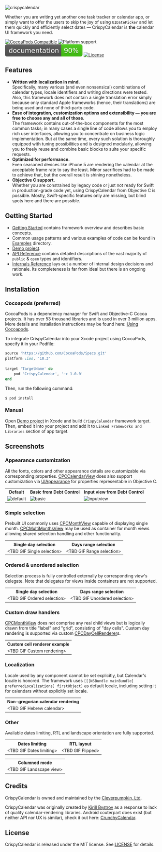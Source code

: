 ![crispycalendar](https://user-images.githubusercontent.com/2410233/47371768-09856680-d6f1-11e8-8aff-2e8418cdc1cb.png)

Whether you are writing yet another one task tracker or calendar app, or simply want to offer the users to skip the joy of using `UIDatePicker` and let them quickly and efficiently select dates — CrispyCalendar is **the** calendar UI framework you need.

[![CocoaPods Compatible](https://img.shields.io/cocoapods/v/CrispyCalendar.svg?style=popout)](https://cocoapods.org/pods/CrispyCalendar)
![Platform support](https://img.shields.io/cocoapods/p/CrispyCalendar.svg?style=popout)
[![Documentation](https://github.com/CleverPumpkin/CrispyCalendarDocs/blob/master/public/badge.svg)](https://cleverpumpkin.github.io/CrispyCalendarDocs/public/)
[![License](https://img.shields.io/cocoapods/l/CrispyCalendar.svg?style=popout)](https://github.com/ReSwift/ReSwift/blob/master/LICENSE.md)

## Features

* **Written with localization in mind.**<br/>
  Specifically, many various (and even nonsensical) combinations of calendar types, locale identifiers
  and writing directions were tested. Also, this framework does not contain a single translation error
  simply because only standard Apple frameworks (hence, their translations) are being used and none of
  third-party code.
* **Ease of integration, customization options and extensibility — you are free to choose any and all of those.**<br/>
  The framework contains out-of-the-box components for the most common tasks; in many cases a single line of
  code allows you to employ rich user interfaces, allowing you to concentrate on business logic implementation.
  But at the same time, every such solution is thoroughly equipped with tuning possibilities and is designed
  modularly, allowing you to freely reuse and combine basic blocks to suite your specific requests.
* **Optimized for performance.**<br/>
  Even seasoned devices like iPhone 5 are rendering the calendar at the acceptable frame rate to say the least.
  Minor sacrifices had to be made to achieve that, but the overall result is shining nonetheless.
* **Objective C support.**<br/>
  Whether you are constrained by legacy code or just not ready for Swift in production-grade code yet, using
  CrispyCalendar from Objective C is possible. Mostly, Swift-specific features only are missing, but blind
  spots here and there are possible.

## Getting Started

* [Getting Started](https://cleverpumpkin.github.io/CrispyCalendarDocs/public/getting-started.html) contains framework overview and describes basic concepts.
* Common usage patterns and various examples of code can be found in [Examples](https://cleverpumpkin.github.io/CrispyCalendarDocs/public/Guides.html) directory.
* [Demo project](CrispyCalendar.xcodeproj).
* [API Reference](https://cleverpumpkin.github.io/CrispyCalendarDocs/public/index.html) contains detailed
  descriptions of the vast majority of `public` & `open` types and identifiers.
* [Internals Reference](https://cleverpumpkin.github.io/CrispyCalendarDocs/internal/index.html) lays out
  a number of internal design decisions and rationale. Its completeness is far from ideal but there is an
  ongoing work.

## Installation

### Cocoapods (preferred)

CocoaPods is a dependency manager for Swift and Objective-C Cocoa projects. It has over 53 thousand libraries and is used in over 3 million apps. More details and installation instructions may be found here: [Using Cocoapods](https://guides.cocoapods.org/using/getting-started.html).

To integrate CrispyCalendar into your Xcode project using CocoaPods, specify it in your Podfile:
```ruby
source 'https://github.com/CocoaPods/Specs.git'
platform :ios, '10.3'

target 'TargetName' do
    pod 'CrispyCalendar', '~> 1.0.0'
end
```

Then, run the following command:

```$ pod install```

### Manual

Open [Demo project](CrispyCalendar.xcodeproj) in Xcode and build `CrispyCalendar` framework target.
Then, embed it into your project and add it to `Linked Frameworks and Libraries` section of app target.

## Screenshots

### Appearance customization

All the fonts, colors and other appearance details are customizable via corresponding properties. [CPCCalendarView](https://cleverpumpkin.github.io/CrispyCalendarDocs/public/Classes/CPCCalendarView.html) does also support customization via [UIAppearance](https://developer.apple.com/documentation/uikit/uiappearance) for properties representable in Objective C.


<table>
<tr><th>Default</th><th>Basic from Debt Control</th><th>Input view from Debt Control</th></tr>
<tr><td>
  <img src="https://user-images.githubusercontent.com/2410233/47380929-5116ed00-d707-11e8-8395-c8fdf3ef4740.png" alt="default" width="375" />
</td><td>
  <img src="https://user-images.githubusercontent.com/2410233/47381603-18781300-d709-11e8-9346-44f92c7aca13.png" alt="basic" width="375" />
</td><td>
	<img src="https://user-images.githubusercontent.com/2410233/47381605-18781300-d709-11e8-9208-1479228e4c70.png" alt="inputview" width="375" />
</td></tr></table>

### Simple selection

Prebuilt UI commonly uses [CPCMonthView](https://cleverpumpkin.github.io/CrispyCalendarDocs/public/Classes/CPCMonthView.html) capable of displaying single month. [CPCMultiMonthsView](https://cleverpumpkin.github.io/CrispyCalendarDocs/public/Classes/CPCMultiMonthsView.html) may be used as container for month views allowing shared selection handling and other functionality.

<table>
<tr><th>Single day selection</th><th>Days range selection</th></tr>
<tr><td>
  &lt;TBD GIF Single selection&gt;
</td><td>
  &lt;TBD GIF Range selection&gt;
</td></tr></table>

### Ordered & unordered selection

Selection process is fully controlled externally by corresponding view's delegate. Note that delegates for views inside containers are not supported.

<table>
<tr><th>Single day selection</th><th>Days range selection</th></tr>
<tr><td>
  &lt;TBD GIF Ordered selection&gt;
</td><td>
  &lt;TBD GIF Unordered selection&gt;
</td></tr></table>

### Custom draw handlers

[CPCMonthView](https://cleverpumpkin.github.io/CrispyCalendarDocs/public/Classes/CPCMonthView.html) does not comprise any real child views but is logically drawn from title "label" and "grid", consisting of "day cells". Custom day rendering is supported via custom [CPCDayCellRenderer](https://cleverpumpkin.github.io/CrispyCalendarDocs/public/Protocols/CPCDayCellRenderer.html)s.

<table>
<tr><th>Custom cell renderer example</th></tr>
</td><td>
  &lt;TBD GIF Custom rendering&gt;
</td></tr></table>

### Localization

Locale used by any component cannot be set explicitly, but Calendar's locale is honored. The framework uses `[[[NSBundle mainBundle] preferredLocalizations] firstObject]` as default locale, including setting it for calendars without explicitly set locale.

<table>
<tr><th>Non-gregorian calendar rendering</th></tr>
</td><td>
  &lt;TBD GIF Hebrew calendar&gt;
</td></tr></table>

### Other

Available dates limiting, RTL and landscape orientation are fully supported.

<table>
<tr><th>Dates limiting</th><th>RTL layout</th></tr>
<tr><td>
  &lt;TBD GIF Dates limiting&gt;
</td><td>
  &lt;TBD GIF Flipped&gt;
</td></tr></table>


<table>
<tr><th>Columned mode</th></tr>
<tr><td>
  &lt;TBD GIF Landscape view&gt;
</td></tr></table>

## Credits

CrispyCalendar is owned and maintained by the [Cleverpumpkin, Ltd](https://cleverpumpkin.ru).

CrispyCalendar was originally created by [Kirill Bystrov](https://github.com/byss) as a response to lack of quality calendar-rendering libraries. Android couterpart does exist (but neither API nor UX is similar), check it out here: [CrunchyCalendar](https://github.com/CleverPumpkin/CrunchyCalendar).

## License

CrispyCalendar is released under the MIT license. See [LICENSE](./LICENSE) for details.
